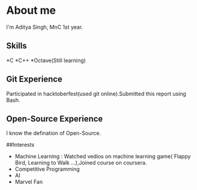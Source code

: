 # About me
I'm Aditya Singh, MnC 1st year.

## Skills
*C
*C++
*Octave(Still learning)

## Git Experience
Participated in hacktoberfest(used git online).Submitted this report using Bash.

## Open-Source Experience
I know the defination of Open-Source.

##Interests
* Machine Learning : Watched vedios on machine learning game( Flappy Bird, Learning to Walk ...),Joined course on coursera.
* Competitive Programming
* AI
* Marvel Fan